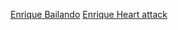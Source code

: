 [Enrique Bailando](https://www.youtube.com/watch?v=NUsoVlDFqZg)
[Enrique Heart attack](https://www.youtube.com/watch?v=sC2nElyx7Ds)